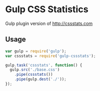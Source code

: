 # Gulp CSS Statistics

Gulp plugin version of http://cssstats.com

## Usage

```js
var gulp = require('gulp');
var cssstats = require('gulp-cssstats');

gulp.task('cssstats', function() {
  gulp.src('./base.css')
    .pipe(cssstats())
    .pipe(gulp.dest('./'));
});
```
